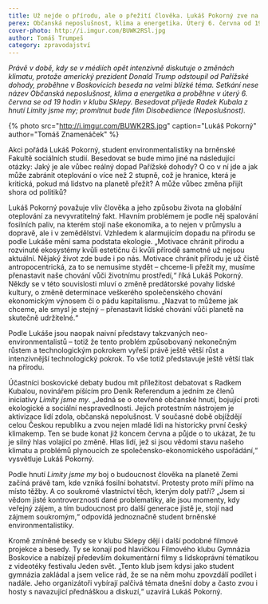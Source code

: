 ```yaml
---
title: Už nejde o přírodu, ale o přežití člověka. Lukáš Pokorný zve na besedu o klimatu
perex: Občanská neposlušnost, klima a energetika. Úterý 6. června od 19 hodin, klub Sklepy.
cover-photo: http://i.imgur.com/BUWK2RSl.jpg
author: Tomáš Trumpeš
category: zpravodajství
---
```


*Právě v době, kdy se v médiích opět intenzivně diskutuje o změnách klimatu, protože americký prezident Donald Trump odstoupil od Pařížské dohody, proběhne v Boskovicích beseda na velmi blízké téma. Setkání nese název Občanská neposlušnost, klima a energetika a proběhne v úterý 6. června se od 19 hodin v klubu Sklepy. Besedovat přijede Radek Kubala z hnutí Limity jsme my; promítnut bude film Disobedience (Neposlušnost).*

{% photo src="http://i.imgur.com/BUWK2RS.jpg" caption="Lukáš Pokorný" author="Tomáš Znamenáček" %}

Akci pořádá Lukáš Pokorný, student environmentalistiky na brněnské Fakultě sociálních studií. Besedovat se bude mimo jiné na následující otázky: Jaký je ale vůbec reálný dopad Pařížské dohody? O co v ní jde a jak může zabránit oteplování o více než 2 stupně, což je hranice, která je kritická, pokud má lidstvo na planetě přežít? A může vůbec změna přijít shora od politiků?

Lukáš Pokorný považuje vliv člověka a jeho způsobu života na globální oteplování za nevyvratitelný fakt. Hlavním problémem je podle něj spalování fosilních paliv, na kterém stojí naše ekonomika, a to nejen v průmyslu a dopravě, ale i v zemědělství. Vzhledem k alarmujícím dopadu na přírodu se podle Lukáše mění sama podstata ekologie. „Motivace chránit přírodu a rozvinuté ekosystémy kvůli estetičnu či kvůli přírodě samotné už nejsou aktuální. Nějaký život zde bude i po nás. Motivace chránit přírodu je už čistě antropocentrická, za to se nemusíme stydět – chceme-li přežít my, musíme přenastavit naše chování vůči životnímu prostředí,“ říká Lukáš Pokorný. Někdy se v této souvislosti mluví o změně predátorské povahy lidské kultury, o změně determinace veškerého společenského chování ekonomickým výnosem či o pádu kapitalismu. „Nazvat to můžeme jak chceme, ale smysl je stejný – přenastavit lidské chování vůči planetě na skutečně udržitelné.“

Podle Lukáše jsou naopak naivní představy takzvaných neo-environmentalistů – totiž že tento problém způsobovaný nekonečným růstem a technologickým pokrokem vyřeší právě ještě větší růst a intenzivnější technologický pokrok. To vše totiž představuje ještě větší tlak na přírodu.

Účastníci boskovické debaty budou mít příležitost debatovat s Radkem Kubalou, novinářem píšícím pro Deník Referendum a jedním ze členů iniciativy *Limity jsme my*. „Jedná se o otevřené občanské hnutí, bojující proti ekologické a sociální nespravedlnosti. Jejich protestním nástrojem je aktivizace lidí zdola, občanská nepolušnost. V současné době objíždějí celou Českou republiku a zvou nejen mladé lidi na historicky první český klimakemp. Ten se bude konat již koncem června a půjde o to ukázat, že tu je silný hlas volající po změně. Hlas lidí, jež si jsou vědomi stavu našeho klimatu a problémů plynoucích ze společensko-ekonomického uspořádání,“ vysvětluje Lukáš Pokorný.

Podle hnutí *Limity jsme my* boj o budoucnost člověka na planetě Zemi začíná právě tam, kde vzniká fosilní bohatství. Protesty proto míří přímo na místo těžby. A co soukromé vlastnictví těch, kterým doly patří? „Jsem si vědom jisté kontroverznosti dané problematiky, ale jsou momenty, kdy veřejný zájem, a tím budoucnost pro další generace jistě je, stojí nad zájmem soukromým,“ odpovídá jednoznačně student brněnské environmentalistiky.

Kromě zmíněné besedy se v klubu Sklepy dějí i další podobné filmové projekce a besedy. Ty se konají pod hlavičkou Filmového klubu Gymnázia Boskovice a nabízejí především dokumentární filmy s lidskoprávní tématikou z videotéky festivalu Jeden svět. „Tento klub jsem kdysi jako student gymnázia zakládal a jsem velice rád, že se na něm mohu zpovzdálí podílet i nadále. Jeho organizátoři vybírají palčivá témata dnešní doby a často zvou i hosty s navazující přednáškou a diskuzí,“ uzavírá Lukáš Pokorný.
